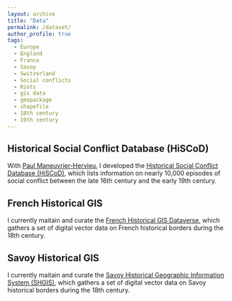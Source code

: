 ```yaml
---
layout: archive
title: "Data"
permalink: /dataset/
author_profile: true
tags:
  - Europe
  - England
  - France
  - Savoy
  - Switzerland
  - Social conflicts
  - Riots
  - gis data
  - geopackage
  - shapefile
  - 18th century
  - 19th century
---
```


## Historical Social Conflict Database (HiSCoD)

With [Paul Maneuvrier-Hervieu](https://paulmaneuvrierhervieu.github.io/), I developed the [Historical Social Conflict Database (HiSCoD)](https://www.unicaen.fr/hiscod/?locale=en), which lists information on nearly 10,000 episodes of social conflict between the late 16th century and the early 19th century.

## French Historical GIS

I currently maitain and curate the [French Historical GIS Dataverse](https://dataverse.harvard.edu/dataverse/french-historical-gis), which gathers a set of digital vector data on French historical borders during the 18th century.


## Savoy Historical GIS

I currently maitain and curate the [Savoy Historical Geographic Information System (SHGIS)](https://doi.org/10.7910/DVN/XHNKD3), which gathers a set of digital vector data on Savoy historical borders during the 18th century.

